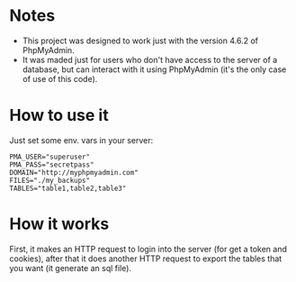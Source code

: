 # Notes

- This project was designed to work just with the version 4.6.2 of PhpMyAdmin.
- It was maded just for users who don't have access to the server of a database, but can interact with it using PhpMyAdmin (it's the only case of use of this code).

# How to use it

Just set some env. vars in your server:

```
PMA_USER="superuser"
PMA_PASS="secretpass"
DOMAIN="http://myphpmyadmin.com"
FILES="./my_backups"
TABLES="table1,table2,table3"
```

# How it works

First, it makes an HTTP request to login into the server (for get a token and cookies), after that it does another HTTP request to export the tables that you want (it generate an sql file).
